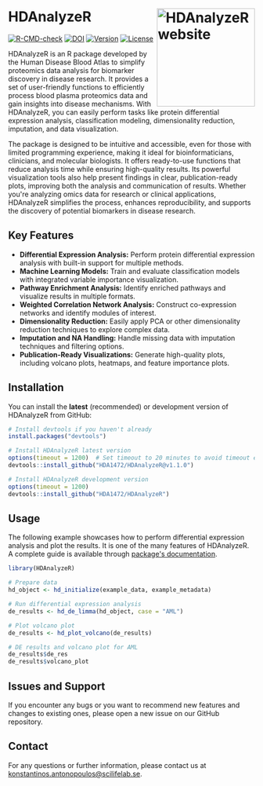 # HDAnalyzeR <a href="https://hda1472.github.io/HDAnalyzeR"><img src="man/figures/logo.png" align="right" height="200" alt="HDAnalyzeR website" /></a>

[![R-CMD-check](https://github.com/HDA1472/HDAnalyzeR/actions/workflows/R-CMD-check.yaml/badge.svg)](https://github.com/HDA1472/HDAnalyzeR/actions/workflows/R-CMD-check.yaml)
[![DOI](https://zenodo.org/badge/DOI/10.5281/zenodo.13786124.svg)](https://doi.org/10.5281/zenodo.13786124)
[![Version](https://img.shields.io/badge/Version-1.1.0-purple)](https://github.com/HDA1472/HDAnalyzeR) 
[![License](https://img.shields.io/badge/license-Apache2.0-yellow)](https://github.com/HDA1472/HDAnalyzeR/blob/main/LICENSE.md)

HDAnalyzeR is an R package developed by the Human Disease Blood Atlas to simplify proteomics data analysis for biomarker discovery in disease research. It provides a set of user-friendly functions to efficiently process blood plasma proteomics data and gain insights into disease mechanisms. With HDAnalyzeR, you can easily perform tasks like protein differential expression analysis, classification modeling, dimensionality reduction, imputation, and data visualization. 

The package is designed to be intuitive and accessible, even for those with limited programming experience, making it ideal for bioinformaticians, clinicians, and molecular biologists. It offers ready-to-use functions that reduce analysis time while ensuring high-quality results. Its powerful visualization tools also help present findings in clear, publication-ready plots, improving both the analysis and communication of results. Whether you're analyzing omics data for research or clinical applications, HDAnalyzeR simplifies the process, enhances reproducibility, and supports the discovery of potential biomarkers in disease research.

## Key Features
- **Differential Expression Analysis:** Perform protein differential expression analysis with built-in support for multiple methods.
- **Machine Learning Models:** Train and evaluate classification models with integrated variable importance visualization.
- **Pathway Enrichment Analysis:** Identify enriched pathways and visualize results in multiple formats.
- **Weighted Correlation Network Analysis:** Construct co-expression networks and identify modules of interest.
- **Dimensionality Reduction:** Easily apply PCA or other dimensionality reduction techniques to explore complex data.
- **Imputation and NA Handling:** Handle missing data with imputation techniques and filtering options.
- **Publication-Ready Visualizations:** Generate high-quality plots, including volcano plots, heatmaps, and feature importance plots.

## Installation

You can install the **latest** (recommended) or development version of HDAnalyzeR from GitHub:

``` r
# Install devtools if you haven't already
install.packages("devtools")

# Install HDAnalyzeR latest version
options(timeout = 1200)  # Set timeout to 20 minutes to avoid timeout errors
devtools::install_github("HDA1472/HDAnalyzeR@v1.1.0")

# Install HDAnalyzeR development version
options(timeout = 1200) 
devtools::install_github("HDA1472/HDAnalyzeR")
```

## Usage

The following example showcases how to perform differential expression analysis and plot the results. It is one of the many features of HDAnalyzeR. A complete guide is available through [package's documentation](https://hda1472.github.io/HDAnalyzeR/).

``` r
library(HDAnalyzeR)

# Prepare data
hd_object <- hd_initialize(example_data, example_metadata)

# Run differential expression analysis
de_results <- hd_de_limma(hd_object, case = "AML")

# Plot volcano plot
de_results <- hd_plot_volcano(de_results)

# DE results and volcano plot for AML
de_results$de_res
de_results$volcano_plot
```

## Issues and Support

If you encounter any bugs or you want to recommend new features and changes to existing ones, please open a new issue on our GitHub repository.

## Contact

For any questions or further information, please contact us at [konstantinos.antonopoulos@scilifelab.se](mailto:konstantinos.antonopoulos@scilifelab.se).
